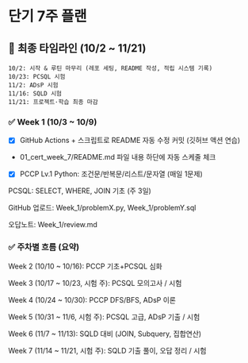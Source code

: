# 단기 7주 플랜

## 📅 최종 타임라인 (10/2 ~ 11/21)

```
10/2: 시작 & 루틴 마무리 (레포 세팅, README 작성, 적립 시스템 기록)
10/23: PCSQL 시험
11/2: ADsP 시험
11/16: SQLD 시험
11/21: 프로젝트·학습 최종 마감
```

### ✅ Week 1 (10/3 ~ 10/9)

- [x] GitHub Actions + 스크립트로 README 자동 수정 커밋 (깃허브 액션 연습)  
- 01_cert_week_7/README.md 파일 내용 하단에 자동 스케줄 체크

- [x] PCCP Lv.1 Python: 조건문/반복문/리스트/문자열 (매일 1문제)

PCSQL: SELECT, WHERE, JOIN 기초 (주 3일)

GitHub 업로드: Week_1/problemX.py, Week_1/problemY.sql

오답노트: Week_1/review.md

### ✅ 주차별 흐름 (요약)

Week 2 (10/10 ~ 10/16): PCCP 기초+PCSQL 심화

Week 3 (10/17 ~ 10/23, 시험 주): PCSQL 모의고사 / 시험

Week 4 (10/24 ~ 10/30): PCCP DFS/BFS, ADsP 이론

Week 5 (10/31 ~ 11/6, 시험 주): PCSQL 고급, ADsP 기출 / 시험

Week 6 (11/7 ~ 11/13): SQLD 대비 (JOIN, Subquery, 집합연산)

Week 7 (11/14 ~ 11/21, 시험 주): SQLD 기출 풀이, 오답 정리 / 시험
